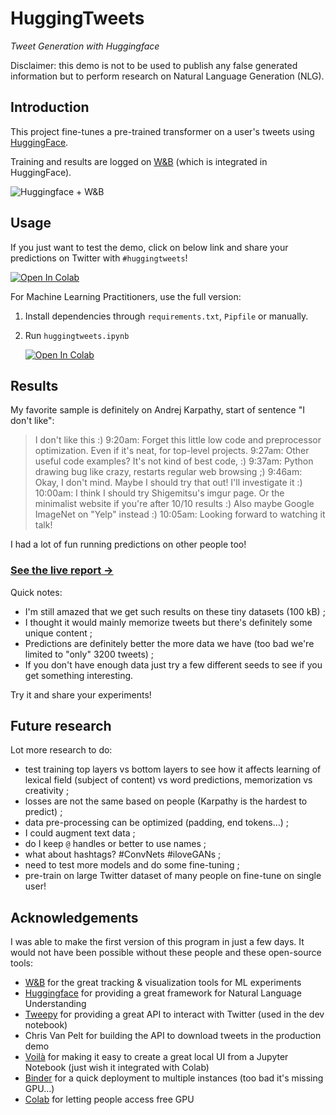 # HuggingTweets

*Tweet Generation with Huggingface*

Disclaimer: this demo is not to be used to publish any false generated information but to perform research on Natural Language Generation (NLG).

## Introduction

This project fine-tunes a pre-trained transformer on a user's tweets using [HuggingFace](https://huggingface.co/).

Training and results are logged on [W&B](https://docs.wandb.com/huggingface) (which is integrated in HuggingFace).

![Huggingface + W&B](https://i.imgur.com/vnejHGh.png)

## Usage

If you just want to test the demo, click on below link and share your predictions on Twitter with `#huggingtweets`!

[![Open In Colab](https://colab.research.google.com/assets/colab-badge.svg)](https://colab.research.google.com/github/borisdayma/huggingtweets/blob/master/huggingtweets-demo.ipynb)

For Machine Learning Practitioners, use the full version:

1. Install dependencies through `requirements.txt`, `Pipfile` or manually.
2. Run `huggingtweets.ipynb`

    [![Open In Colab](https://colab.research.google.com/assets/colab-badge.svg)](https://colab.research.google.com/github/borisdayma/huggingtweets/blob/master/huggingtweets.ipynb)

## Results

My favorite sample is definitely on Andrej Karpathy, start of sentence "I don't like":

> I don't like this :) 9:20am: Forget this little low code and preprocessor optimization. Even if it's neat, for top-level projects. 9:27am: Other useful code examples? It's not kind of best code, :) 9:37am: Python drawing bug like crazy, restarts regular web browsing ;) 9:46am: Okay, I don't mind. Maybe I should try that out! I'll investigate it :) 10:00am: I think I should try Shigemitsu's imgur page. Or the minimalist website if you're after 10/10 results :) Also maybe Google ImageNet on "Yelp" instead :) 10:05am: Looking forward to watching it talk!

I had a lot of fun running predictions on other people too!

### [See the live report → ](https://app.wandb.ai/borisd13/huggingface-twitter?workspace=user-borisd13)

Quick notes:

* I'm still amazed that we get such results on these tiny datasets (100 kB) ;
* I thought it would mainly memorize tweets but there's definitely some unique content ;
* Predictions are definitely better the more data we have (too bad we're limited to "only" 3200 tweets) ;
* If you don't have enough data just try a few different seeds to see if you get something interesting.

Try it and share your experiments!

## Future research

Lot more research to do:

* test training top layers vs bottom layers to see how it affects learning of lexical field (subject of content) vs word predictions, memorization vs creativity ;
* losses are not the same based on people (Karpathy is the hardest to predict) ;
* data pre-processing can be optimized (padding, end tokens…) ;
* I could augment text data ;
* do I keep `@` handles or better to use names ;
* what about hashtags? #ConvNets #iloveGANs ;
* need to test more models and do some fine-tuning ;
* pre-train on large Twitter dataset of many people on fine-tune on single user!

## Acknowledgements

I was able to make the first version of this program in just a few days.
It would not have been possible without these people and these open-source tools:

* [W&B](http://docs.wandb.com/) for the great tracking & visualization tools for ML experiments
* [Huggingface](https://huggingface.co/) for providing a great framework for Natural Language Understanding
* [Tweepy](https://www.tweepy.org/) for providing a great API to interact with Twitter (used in the dev notebook)
* Chris Van Pelt for building the API to download tweets in the production demo
* [Voilà](https://github.com/voila-dashboards/voila) for making it easy to create a great local UI from a Jupyter Notebook (just wish it integrated with Colab)
* [Binder](https://mybinder.org/) for a quick deployment to multiple instances (too bad it's missing GPU...)
* [Colab](https://colab.research.google.com/) for letting people access free GPU
